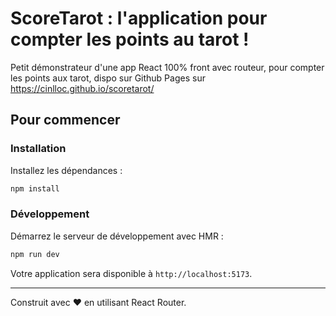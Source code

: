 # ScoreTarot : l'application pour compter les points au tarot !

Petit démonstrateur d'une app React 100% front avec routeur, pour compter les points aux tarot, dispo sur Github Pages sur https://cinlloc.github.io/scoretarot/

## Pour commencer

### Installation

Installez les dépendances :

```bash
npm install
```

### Développement

Démarrez le serveur de développement avec HMR :

```bash
npm run dev
```

Votre application sera disponible à `http://localhost:5173`.

---

Construit avec ❤️ en utilisant React Router.

